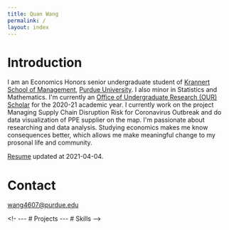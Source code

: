 ```yaml
---
title: Quan Wang
permalink: /
layout: index 
---
```


# Introduction

I am an Economics Honors senior undergraduate student of [Krannert School of Management](https://www.krannert.purdue.edu/), [Purdue University](https://www.purdue.edu/). I also minor in Statistics and Mathematics. I'm currently an [Office of Undergraduate Research (OUR) Scholar](https://www.purdue.edu/undergrad-research/students/OUR-Scholars.php) for the 2020-21 academic year. I currently work on the project Managing Supply Chain Disruption Risk for Coronavirus Outbreak and do data visualization of PPE supplier on the map. I'm passionate about researching and data analysis. Studying economics makes me know consequences better, which allows me make meaningful change to my prosonal life and community.

[Resume](https://github.com/Mushroom-Wang/images-repo/raw/main/Quan%20Wang%20Resume.pdf) updated at 2021-04-04.

# Contact
wang4607@purdue.edu


<!- --- # Projects --- # Skills -->




